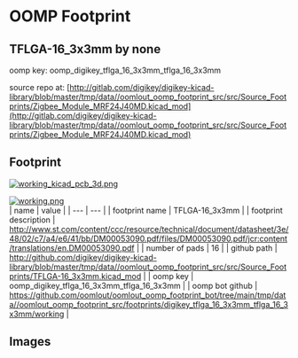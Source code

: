 # OOMP Footprint  
## TFLGA-16_3x3mm  by none  
  
oomp key: oomp_digikey_tflga_16_3x3mm_tflga_16_3x3mm  
  
source repo at: [http://gitlab.com/digikey/digikey-kicad-library/blob/master/tmp/data//oomlout_oomp_footprint_src/src/Source_Footprints/Zigbee_Module_MRF24J40MD.kicad_mod](http://gitlab.com/digikey/digikey-kicad-library/blob/master/tmp/data//oomlout_oomp_footprint_src/src/Source_Footprints/Zigbee_Module_MRF24J40MD.kicad_mod)  
## Footprint  
  
[![working_kicad_pcb_3d.png](working_kicad_pcb_3d_600.png)](working_kicad_pcb_3d.png)  
  
[![working.png](working_600.png)](working.png)  
| name | value | 
| --- | --- | 
| footprint name | TFLGA-16_3x3mm | 
| footprint description | http://www.st.com/content/ccc/resource/technical/document/datasheet/3e/48/02/c7/a4/e6/41/bb/DM00053090.pdf/files/DM00053090.pdf/jcr:content/translations/en.DM00053090.pdf | 
| number of pads | 16 | 
| github path | http://github.com/digikey/digikey-kicad-library/blob/master/tmp/data//oomlout_oomp_footprint_src/src/Source_Footprints/TFLGA-16_3x3mm.kicad_mod | 
| oomp key | oomp_digikey_tflga_16_3x3mm_tflga_16_3x3mm | 
| oomp bot github | https://github.com/oomlout/oomlout_oomp_footprint_bot/tree/main/tmp/data//oomlout_oomp_footprint_src/footprints/digikey_tflga_16_3x3mm_tflga_16_3x3mm/working | 
## Images  
